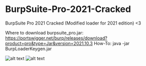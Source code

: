 # BurpSuite-Pro-2021-Cracked
BurpSuite Pro 2021 Cracked (Modified loader for 2021 edition) &lt;3

Where to download burpsuite_pro.jar: https://portswigger.net/burp/releases/download?product=pro&type=Jar&version=2021.10.3
How-To: java -jar BurpLoaderKeygen.jar

![alt text](https://user-images.githubusercontent.com/52311174/136488232-bae027a6-8f9a-45eb-9d6c-e0b150084170.png)
![alt text](https://user-images.githubusercontent.com/52311174/136488268-3864d0af-8d6e-4719-9a04-1a6bf9dd490d.png)



